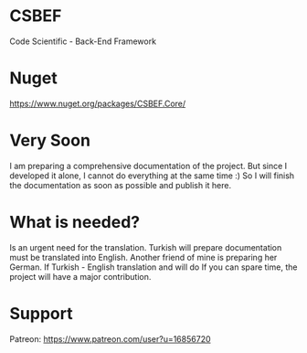 # CSBEF
Code Scientific - Back-End Framework

# Nuget
https://www.nuget.org/packages/CSBEF.Core/

# Very Soon
I am preparing a comprehensive documentation of the project. But since I developed it alone, I cannot do everything at the same time :) So I will finish the documentation as soon as possible and publish it here.

# What is needed?
Is an urgent need for the translation. Turkish will prepare documentation must be translated into English. Another friend of mine is preparing her German. If Turkish - English translation and will do If you can spare time, the project will have a major contribution.

# Support
Patreon: https://www.patreon.com/user?u=16856720

